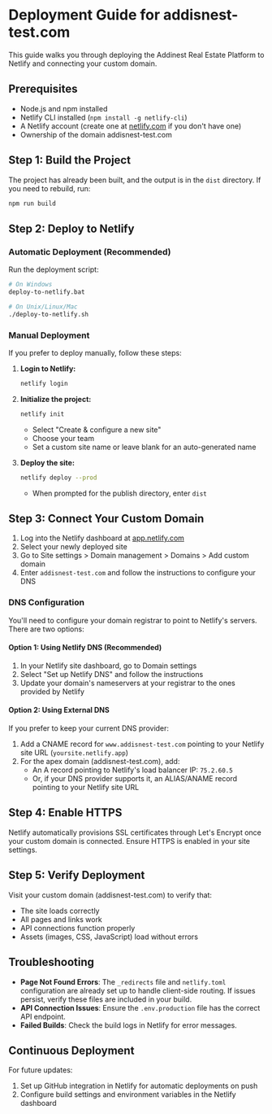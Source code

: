 # Deployment Guide for addisnest-test.com

This guide walks you through deploying the Addinest Real Estate Platform to Netlify and connecting your custom domain.

## Prerequisites

- Node.js and npm installed
- Netlify CLI installed (`npm install -g netlify-cli`)
- A Netlify account (create one at [netlify.com](https://www.netlify.com) if you don't have one)
- Ownership of the domain addisnest-test.com

## Step 1: Build the Project

The project has already been built, and the output is in the `dist` directory. If you need to rebuild, run:

```bash
npm run build
```

## Step 2: Deploy to Netlify

### Automatic Deployment (Recommended)

Run the deployment script:

```bash
# On Windows
deploy-to-netlify.bat

# On Unix/Linux/Mac
./deploy-to-netlify.sh
```

### Manual Deployment

If you prefer to deploy manually, follow these steps:

1. **Login to Netlify:**
   ```bash
   netlify login
   ```

2. **Initialize the project:**
   ```bash
   netlify init
   ```
   - Select "Create & configure a new site"
   - Choose your team
   - Set a custom site name or leave blank for an auto-generated name

3. **Deploy the site:**
   ```bash
   netlify deploy --prod
   ```
   - When prompted for the publish directory, enter `dist`

## Step 3: Connect Your Custom Domain

1. Log into the Netlify dashboard at [app.netlify.com](https://app.netlify.com)
2. Select your newly deployed site
3. Go to Site settings > Domain management > Domains > Add custom domain
4. Enter `addisnest-test.com` and follow the instructions to configure your DNS

### DNS Configuration

You'll need to configure your domain registrar to point to Netlify's servers. There are two options:

#### Option 1: Using Netlify DNS (Recommended)

1. In your Netlify site dashboard, go to Domain settings
2. Select "Set up Netlify DNS" and follow the instructions
3. Update your domain's nameservers at your registrar to the ones provided by Netlify

#### Option 2: Using External DNS

If you prefer to keep your current DNS provider:

1. Add a CNAME record for `www.addisnest-test.com` pointing to your Netlify site URL (`yoursite.netlify.app`)
2. For the apex domain (addisnest-test.com), add:
   - An A record pointing to Netlify's load balancer IP: `75.2.60.5`
   - Or, if your DNS provider supports it, an ALIAS/ANAME record pointing to your Netlify site URL

## Step 4: Enable HTTPS

Netlify automatically provisions SSL certificates through Let's Encrypt once your custom domain is connected. Ensure HTTPS is enabled in your site settings.

## Step 5: Verify Deployment

Visit your custom domain (addisnest-test.com) to verify that:
- The site loads correctly
- All pages and links work
- API connections function properly
- Assets (images, CSS, JavaScript) load without errors

## Troubleshooting

- **Page Not Found Errors**: The `_redirects` file and `netlify.toml` configuration are already set up to handle client-side routing. If issues persist, verify these files are included in your build.
- **API Connection Issues**: Ensure the `.env.production` file has the correct API endpoint.
- **Failed Builds**: Check the build logs in Netlify for error messages.

## Continuous Deployment

For future updates:

1. Set up GitHub integration in Netlify for automatic deployments on push
2. Configure build settings and environment variables in the Netlify dashboard
